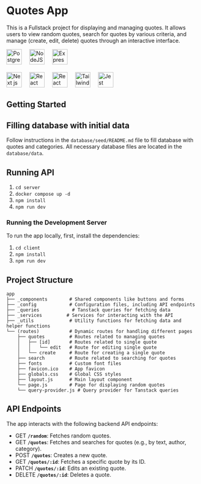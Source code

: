 # Quotes App

This is a Fullstack project for displaying and managing quotes. It allows users to view random quotes, search for quotes by various criteria, and manage (create, edit, delete) quotes through an interactive interface.

<p align="left">
  <img src="https://raw.githubusercontent.com/danielcranney/readme-generator/main/public/icons/skills/postgresql-colored.svg" width="40" height="40" alt="Postgresql" />
  
  <img width="12" />
  
  <img src="https://raw.githubusercontent.com/danielcranney/readme-generator/main/public/icons/skills/nodejs-colored.svg" width="40" height="40" alt="NodeJS" />

  <img width="12" />
  
  <img src="https://raw.githubusercontent.com/danielcranney/readme-generator/main/public/icons/skills/express-colored.svg" width="40" height="40" alt="Express" />

  <br>
  <br>
  
  <img src="https://raw.githubusercontent.com/danielcranney/readme-generator/main/public/icons/skills/nextjs-colored.svg" width="40" height="40" alt="Next js" />

 <img width="12" />
  
  <img src="https://raw.githubusercontent.com/danielcranney/readme-generator/main/public/icons/skills/react-colored.svg" width="40" height="40" alt="React" />

  <img width="12" />
  
  <img src="https://images.seeklogo.com/logo-png/43/1/react-query-logo-png_seeklogo-435661.png" width="40" height="40" alt="React query" />

  <img width="12" />
  
  <img src="https://raw.githubusercontent.com/danielcranney/readme-generator/main/public/icons/skills/tailwindcss-colored.svg" width="40" height="40" alt="Tailwind" />

  <img width="12" />
  
  <img src="https://www.svgrepo.com/show/353930/jest.svg" width="40" height="40" alt="Jest" />

</p>

## Getting Started

## Filling database with initial data

Follow instructions in the `database/seed/README.md` file to fill database with quotes and categories.
All necessary database files are located in the `database/data`.

## Running API

1. `cd server`
1. `docker compose up -d`
1. `npm install`
1. `npm run dev`

### Running the Development Server

To run the app locally, first, install the dependencies:

1. `cd client`
1. `npm install`
1. `npm run dev`

## Project Structure

```text
app
├── _components        # Shared components like buttons and forms
├── _config            # Configuration files, including API endpoints
├── _queries            # Tanstack queries for fetching data
├── _services         # Services for interacting with the API
├── _utils             # Utility functions for fetching data and helper functions
└── (routes)           # Dynamic routes for handling different pages
    ├── quotes         # Routes related to managing quotes
    │   ├── [id]       # Routes related to single quote
    │   │   └── edit   # Route for editing single quote
    │   └── create     # Route for creating a single quote
    ├── search         # Route related to searching for quotes
    ├── fonts          # Custom font files
    ├── favicon.ico    # App favicon
    ├── globals.css    # Global CSS styles
    ├── layout.js      # Main layout component
    └── page.js        # Page for displaying random quotes
    └── query-provider.js # Query provider for Tanstack queries
```

## API Endpoints

The app interacts with the following backend API endpoints:

- GET **`/random`**: Fetches random quotes.
- GET **`/quotes`**: Fetches and searches for quotes (e.g., by text, author, category).
- POST **`/quotes`**: Creates a new quote.
- GET **`/quotes/:id`**: Fetches a specific quote by its ID.
- PATCH **`/quotes/:id`**: Edits an existing quote.
- DELETE **`/quotes/:id`**: Deletes a quote.
